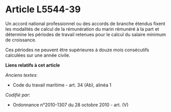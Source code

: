 # Article L5544-39

Un accord national professionnel ou des accords de branche étendus fixent les modalités de calcul de la rémunération du marin
rémunéré à la part et détermine les périodes de travail retenues pour le calcul du salaire minimum de croissance.

Ces périodes ne peuvent être supérieures à douze mois consécutifs calculées sur une année civile.

**Liens relatifs à cet article**

_Anciens textes_:

  - Code du travail maritime - art. 34 (Ab), alinéa 1

_Codifié par_:

  - Ordonnance n°2010-1307 du 28 octobre 2010 - art. (V)
